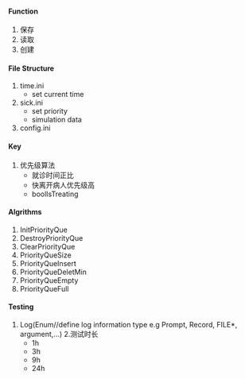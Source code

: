 #### Function
1. 保存
2. 读取
3. 创建

#### File Structure
1. time.ini
    - set current time
2. sick.ini
   - set priority
   - simulation data
3. config.ini

#### Key
1. 优先级算法
   - 就诊时间正比
   - 快离开病人优先级高
   - boolIsTreating

#### Algrithms
1. InitPriorityQue
2. DestroyPriorityQue
3. ClearPriorityQue
4. PriorityQueSize
5. PriorityQueInsert
6. PriorityQueDeletMin
7. PriorityQueEmpty
8. PriorityQueFull

#### Testing
1. Log(Enum//define log information type e.g Prompt, Record, FILE*, argument,...)
2.测试时长
   - 1h
   - 3h
   - 9h
   - 24h
